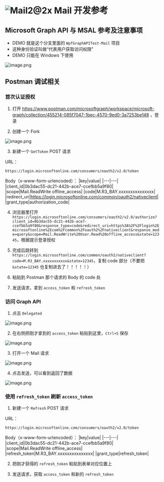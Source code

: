 #  ![Mail2@2x](https://user-images.githubusercontent.com/6630660/217154573-9489676a-b34b-4523-aba4-05cd9ed81f97.png) Mail 开发参考

## Microsoft Graph API 与 MSAL 参考及注意事项
- DEMO 就是这个分支里面的 `WpfGraphAPITest-Mail` 项目
- 这种身份验证叫做“代表用户获取访问权限”
- DEMO 只能在 Windows 下使用

![image.png](https://s2.loli.net/2023/02/08/lJL6eaDpkyrM1ij.png)

## Postman 调试相关
### 首次认证授权
1. 打开 https://www.postman.com/microsoftgraph/workspace/microsoft-graph/collection/455214-085f7047-1bec-4570-9ed0-3a7253be148 ，登录

2. 创建一个 Fork

![image.png](https://s2.loli.net/2023/02/08/4z96BkRKWyZlIvp.png)

3. 新建一个 `GetToken` POST 请求

URL：
```
https://login.microsoftonline.com/consumers/oauth2/v2.0/token
```

Body（x-www-form-urlencoded）：
|key|value|
|---|---|
|client_id|0b3dac55-dc21-442b-ace7-ccefbb5a9f80|
|scope|Mail.ReadWrite offline_access|
|code|M.R3_BAY.xxxxxxxxxxxxxxx|
|redirect_uri|https://login.microsoftonline.com/common/oauth2/nativeclient|
|grant_type|authorization_code|

4. 浏览器里打开 `https://login.microsoftonline.com/consumers/oauth2/v2.0/authorize?client_id=0b3dac55-dc21-442b-ace7-ccefbb5a9f80&response_type=code&redirect_uri=https%3A%2F%2Flogin%2Emicrosoftonline%2Ecom%2Fcommon%2Foauth2%2Fnativeclient&response_mode=query&scope=Mail.ReadWrite%20User.Read%20offline_access&state=12345`，根据提示登录授权

5. 完成后跳转到 `https://login.microsoftonline.com/common/oauth2/nativeclient?code=M.R3_BAY.xxxxxxxxxxx&state=12345`，复制 code 部分（不要把 `&state=12345` 也复制进去了！！！！！）

6. 粘贴到 Postman 那个请求的 Body 的 code 处

7. 发送请求，拿到 `access_token` 和 `refresh_token`

### 访问 Graph API
1. 点击 `Delegated`

![image.png](https://s2.loli.net/2023/02/08/7nrZEmqsSDOcpi5.png)

2. 在右侧把刚才拿到的 `access_token` 粘贴到这里，`Ctrl+S` 保存

![image.png](https://s2.loli.net/2023/02/08/G6YSCgj3OPWeLkh.png)

3. 打开一个 Mail 请求

![image.png](https://s2.loli.net/2023/02/08/RGZ5MYAvnQSEabJ.png)

4. 点击发送，可以看到返回了数据

![image.png](https://s2.loli.net/2023/02/08/TNxUcnvRJm8LgZu.png)

### 使用 `refresh_token` 刷新 `access_token`
1. 新建一个 `Refresh` POST 请求

URL：
```
https://login.microsoftonline.com/consumers/oauth2/v2.0/token
```

Body（x-www-form-urlencoded）：
|key|value|
|---|---|
|client_id|0b3dac55-dc21-442b-ace7-ccefbb5a9f80|
|scope|Mail.ReadWrite offline_access|
|refresh_token|M.R3_BAY.xxxxxxxxxxxxxxx|
|grant_type|refresh_token|

2. 把刚才获得的 `refresh_token` 粘贴到表单对应位置上

3. 发送请求，获取 `access_token` 和新的 `refresh_token`
